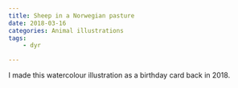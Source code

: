 ```yaml
---
title: Sheep in a Norwegian pasture
date: 2018-03-16
categories: Animal illustrations
tags:
    - dyr

---
```

I made this watercolour illustration as a birthday card back in 2018.
